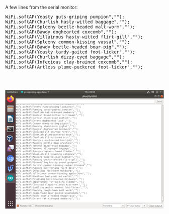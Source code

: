 A few lines from the serial monitor:

<pre>
WiFi.softAP(Yeasty guts-griping pumpion","");
WiFi.softAP(Churlish hasty-witted baggage","");
WiFi.softAP(Spleeny beetle-headed malt-worm","");
WiFi.softAP(Bawdy doghearted coxcomb","");
WiFi.softAP(Villainous hasty-witted flirt-gill","");
WiFi.softAP(Spleeny common-kissing vassal","");
WiFi.softAP(Bawdy beetle-headed boar-pig","");
WiFi.softAP(Yeasty tardy-gaited foot-licker","");
WiFi.softAP(Churlish dizzy-eyed baggage","");
WiFi.softAP(Infecious clay-brained coxcomb","");
WiFi.softAP(Artless plume-puckered foot-licker","");
</pre>
<br />
<br />
<br />
<img src="esp8266/ap-insults.png" />
